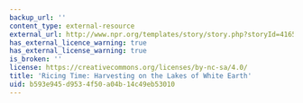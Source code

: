 ```yaml
---
backup_url: ''
content_type: external-resource
external_url: http://www.npr.org/templates/story/story.php?storyId=4165045
has_external_licence_warning: true
has_external_license_warning: true
is_broken: ''
license: https://creativecommons.org/licenses/by-nc-sa/4.0/
title: 'Ricing Time: Harvesting on the Lakes of White Earth'
uid: b593e945-d953-4f50-a04b-14c49eb53010
---
```

